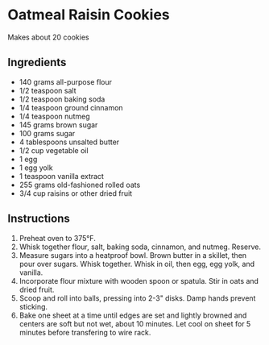 # Oatmeal Raisin Cookies

Makes about 20 cookies

## Ingredients

- 140 grams all-purpose flour
- 1/2 teaspoon salt
- 1/2 teaspoon baking soda
- 1/4 teaspoon ground cinnamon
- 1/4 teaspoon nutmeg
- 145 grams brown sugar
- 100 grams sugar
- 4 tablespoons unsalted butter
- 1/2 cup vegetable oil
- 1 egg
- 1 egg yolk
- 1 teaspoon vanilla extract
- 255 grams old-fashioned rolled oats
- 3/4 cup raisins or other dried fruit

## Instructions

1. Preheat oven to 375°F.
2. Whisk together flour, salt, baking soda, cinnamon, and nutmeg. Reserve.
3. Measure sugars into a heatproof bowl. Brown butter in a skillet, then pour over sugars. Whisk together. Whisk in oil, then egg, egg yolk, and vanilla.
4. Incorporate flour mixture with wooden spoon or spatula. Stir in oats and dried fruit.
5. Scoop and roll into balls, pressing into 2-3" disks. Damp hands prevent sticking.
6. Bake one sheet at a time until edges are set and lightly browned and centers are soft but not wet, about 10 minutes. Let cool on sheet for 5 minutes before transfering to wire rack.
